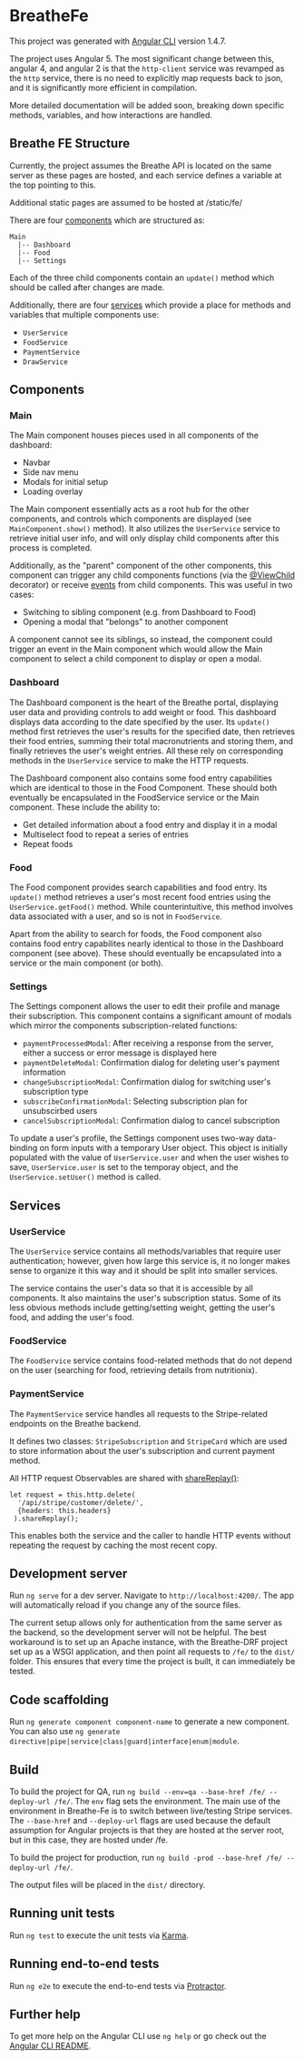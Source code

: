 # BreatheFe

This project was generated with [Angular CLI](https://github.com/angular/angular-cli) version 1.4.7.

The project uses Angular 5. The most significant change between this, angular 4, and angular 2 is that the `http-client` service was revamped as the `http` service, there is no need to explicitly map requests back to json, and it is significantly more efficient in compilation.

More detailed documentation will be added soon, breaking down specific methods, variables, and how interactions are handled.

## Breathe FE Structure
Currently, the project assumes the Breathe API is located on the same server as these pages are hosted, and each service defines a variable at the top pointing to this.

Additional static pages are assumed to be hosted at /static/fe/

There are four [components](https://angular.io/guide/architecture-components) which are structured as:

    Main
      |-- Dashboard
      |-- Food
      |-- Settings

Each of the three child components contain an `update()` method which should be called after changes are made.

Additionally, there are four [services](https://angular.io/guide/architecture-services) which provide a place for methods and variables that multiple components use:
 - `UserService`
 - `FoodService`
 - `PaymentService`
 - `DrawService`

## Components

### Main
The Main component houses pieces used in all components of the dashboard:
 - Navbar
 - Side nav menu
 - Modals for initial setup
 - Loading overlay

The Main component essentially acts as a root hub for the other components, and controls which components are displayed (see `MainComponent.show()` method). It also utilizes the `UserService` service to retrieve initial user info, and will only display child components after this process is completed.

Additionally, as the "parent" component of the other components, this component can trigger any child components functions (via the [@ViewChild](https://angular.io/api/core/ViewChild) decorator) or receive [events](https://toddmotto.com/component-events-event-emitter-output-angular-2) from child components. This was useful in two cases:
 - Switching to sibling component (e.g. from Dashboard to Food)
 - Opening a modal that "belongs" to another component
 
 A component cannot see its siblings, so instead, the component could trigger an event in the Main component which would allow the Main component to select a child component to display or open a modal.

### Dashboard
The Dashboard component is the heart of the Breathe portal, displaying user data and providing controls to add weight or food. This dashboard displays data according to the date specified by the user. Its `update()` method first retrieves the user's results for the specified date, then retrieves their food entries, summing their total macronutrients and storing them, and finally retrieves the user's weight entries. All these rely on corresponding methods in the `UserService` service to make the HTTP requests.

The Dashboard component also contains some food entry capabilities which are identical to those in the Food Component. These should both eventually be encapsulated in the FoodService service or the Main component. These include the ability to:
 - Get detailed information about a food entry and display it in a modal
 - Multiselect food to repeat a series of entries
 - Repeat foods
 
 ### Food
 The Food component provides search capabilities and food entry. Its `update()` method retrieves a user's most recent food entries using the `UserService.getFood()` method. While counterintuitive, this method involves data associated with a user, and so is not in  `FoodService`.
 
 Apart from the ability to search for foods, the Food component also contains food entry capabilites nearly identical to those in the Dashboard component (see above). These should eventually be encapsulated into a service or the main component (or both).
 
 ### Settings
 The Settings component allows the user to edit their profile and manage their subscription. This component contains a significant amount of modals which mirror the components subscription-related functions:
  - `paymentProcessedModal`: After receiving a response from the server, either a success or error message is displayed here
  - `paymentDeleteModal`: Confirmation dialog for deleting user's payment information
  - `changeSubscriptionModal`: Confirmation dialog for switching user's subscription type
  - `subscribeConfirmationModal`: Selecting subscription plan for unsubscirbed users
  - `cancelSubscriptionModal`: Confirmation dialog to cancel subscription
 
 To update a user's profile, the Settings component uses two-way data-binding on form inputs with a temporary User object. This object is initially populated with the value of `UserService.user` and when the user wishes to save, `UserService.user` is set to the temporay object, and the `UserService.setUser()` method is called.

## Services
### UserService
The `UserService` service contains all methods/variables that require user authentication; however, given how large this service is, it no longer makes sense to organize it this way and it should be split into smaller services.

The service contains the user's data so that it is accessible by all components. It also maintains the user's subscription status. Some of its less obvious methods include getting/setting weight, getting the user's food, and adding the user's food.

### FoodService
The `FoodService` service contains food-related methods that do not depend on the user (searching for food, retrieving details from nutritionix). 

### PaymentService
The `PaymentService` service handles all requests to the Stripe-related endpoints on the Breathe backend.

It defines two classes: `StripeSubscription` and `StripeCard` which are used to store information about the user's subscription and current payment method.

All HTTP request Observables are shared with [shareReplay()](https://www.learnrxjs.io/operators/multicasting/sharereplay.html):

    let request = this.http.delete(
      '/api/stripe/customer/delete/',
      {headers: this.headers}
     ).shareReplay();

This enables both the service and the caller to handle HTTP events without repeating the request by caching the most recent copy.

## Development server

Run `ng serve` for a dev server. Navigate to `http://localhost:4200/`. The app will automatically reload if you change any of the source files.

The current setup allows only for authentication from the same server as the backend, so the development server will not be helpful. The best workaround is to set up an Apache instance, with the Breathe-DRF project set up as a WSGI application, and then point all requests to `/fe/` to the `dist/` folder. This ensures that every time the project is built, it can immediately be tested.

## Code scaffolding

Run `ng generate component component-name` to generate a new component. You can also use `ng generate directive|pipe|service|class|guard|interface|enum|module`.

## Build
To build the project for QA, run `ng build --env=qa --base-href /fe/ --deploy-url /fe/`. The `env` flag sets the environment. The main use of the environment in Breathe-Fe is to switch between live/testing Stripe services. The `--base-href` and `--deploy-url` flags are used because the default assumption for Angular projects is that they are hosted at the server root, but in this case, they are hosted under /fe.

To build the project for production, run `ng build -prod --base-href /fe/ --deploy-url /fe/`.

The output files will be placed in the `dist/` directory.

## Running unit tests

Run `ng test` to execute the unit tests via [Karma](https://karma-runner.github.io).

## Running end-to-end tests

Run `ng e2e` to execute the end-to-end tests via [Protractor](http://www.protractortest.org/).

## Further help

To get more help on the Angular CLI use `ng help` or go check out the [Angular CLI README](https://github.com/angular/angular-cli/blob/master/README.md).
